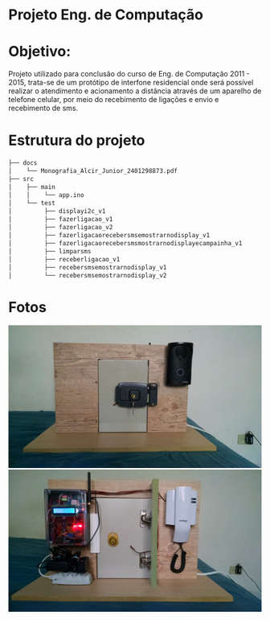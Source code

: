 # Projeto Eng. de Computação

# Objetivo:
Projeto utilizado para conclusão do curso de Eng. de Computação 2011 - 2015, trata-se de um protótipo de interfone
residencial onde será possível realizar o atendimento e acionamento a distância através de um
aparelho de telefone celular, por meio do recebimento de ligações e envio e recebimento de sms.

# Estrutura do projeto
```
├── docs
│    └── Monografia_Alcir_Junior_2401298873.pdf
├── src
│    ├── main
│    │	  └── app.ino
│    └── test
│   	  ├── displayi2c_v1
│   	  ├── fazerligacao_v1
│   	  ├── fazerligacao_v2
│   	  ├── fazerligacaorecebersmsemostrarnodisplay_v1
│   	  ├── fazerligacaorecebersmsmostrarnodisplayecampainha_v1
│   	  ├── limparsms
│   	  ├── receberligacao_v1
│   	  ├── recebersmsemostrarnodisplay_v1
│   	  └── recebersmsemostrarnodisplay_v2
```

# Fotos
![screenshot](01.jpg)
![screenshot](02.jpg)
